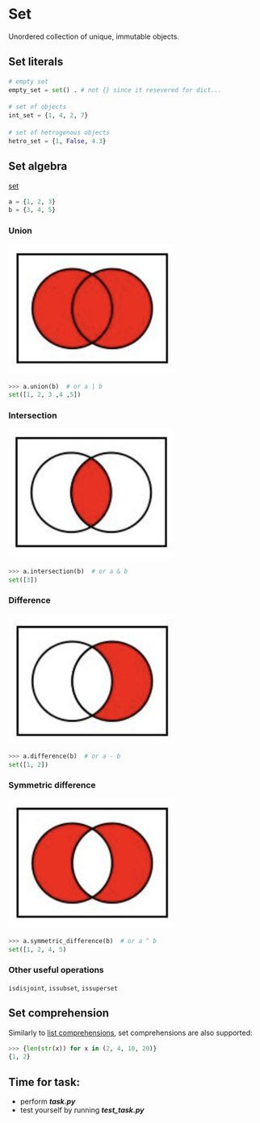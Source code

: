 # Set
Unordered collection of unique, immutable objects.
## Set literals
```python
# empty set
empty_set = set() . # not {} since it resevered for dict...

# set of objects
int_set = {1, 4, 2, 7}

# set of hetrogenous objects
hetro_set = {1, False, 4.3}
```
## Set algebra
[set](https://docs.python.org/3.7/library/stdtypes.html?highlight=set#set)
```python
a = {1, 2, 3}
b = {3, 4, 5}
```
### Union
![union](/images/p17-union.png)
```python
>>> a.union(b)  # or a | b
set([1, 2, 3 ,4 ,5])
```
### Intersection
![intersect](/images/p17-intersect.png)
```python
>>> a.intersection(b)  # or a & b
set([3])
```
### Difference
![diff](/images/p17-difference.png)
```python
>>> a.difference(b)  # or a - b
set([1, 2])
```
### Symmetric difference
![sym-diff](/images/p17-symmetric-diff.png)
```python
>>> a.symmetric_difference(b)  # or a ^ b
set([1, 2, 4, 5)
```
### Other useful operations
```isdisjoint```, ```issubset```, ```issuperset```
## Set comprehension
Similarly to [list comprehensions](https://docs.python.org/3/tutorial/datastructures.html#tut-listcomps), set comprehensions are also supported:
```python
>>> {len(str(x)) for x in (2, 4, 10, 20)}
{1, 2}
```
## Time for task:
 - perform ***task.py***
 - test yourself by running ***test_task.py***
<!--stackedit_data:
eyJoaXN0b3J5IjpbLTM2MDg1NTkzMywtNjY1ODQwOTQzLC0xOT
M0MjA0NDgzXX0=
-->
